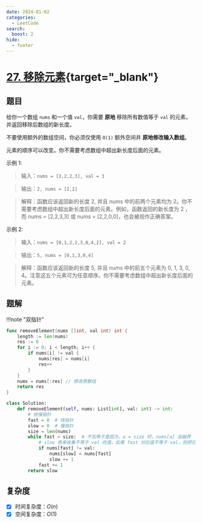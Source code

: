 ```yaml
---
date: 2024-01-02
categories:
  - LeetCode
search:
  boost: 2
hide:
  - footer
---
```


# [27. 移除元素](https://leetcode.cn/problems/remove-element){target="_blank"}

## 题目

给你一个数组 `nums` 和一个值 `val`，你需要 **原地** 移除所有数值等于 `val` 的元素，并返回移除后数组的新长度。

不要使用额外的数组空间，你必须仅使用 `O(1)` 额外空间并 **原地修改输入数组**。

元素的顺序可以改变。你不需要考虑数组中超出新长度后面的元素。

示例 1:

> 输入：`nums = [3,2,2,3], val = 3`

> 输出：`2, nums = [2,2]`

> 解释：函数应该返回新的长度 2, 并且 nums 中的前两个元素均为 2。你不需要考虑数组中超出新长度后面的元素。例如，函数返回的新长度为 2 ，而 nums = [2,2,3,3] 或 nums = [2,2,0,0]，也会被视作正确答案。

示例 2:

> 输入：`nums = [0,1,2,2,3,0,4,2], val = 2`

> 输出：`5, nums = [0,1,3,0,4]`

> 解释：函数应该返回新的长度 5, 并且 nums 中的前五个元素为 0, 1, 3, 0, 4。注意这五个元素可为任意顺序。你不需要考虑数组中超出新长度后面的元素。

## 题解

!!!note "双指针"


```go title="Go"
func removeElement(nums []int, val int) int {
    length := len(nums)
    res := 0
    for i := 0; i < length; i++ {
        if nums[i] != val {
            nums[res] = nums[i]
            res++
        }
    }
    nums = nums[:res] // 修改原数组
    return res
}
```

```python title="Python"
class Solution:
    def removeElement(self, nums: List[int], val: int) -> int:
        # 快慢指针
        fast = 0  # 快指针
        slow = 0  # 慢指针
        size = len(nums)
        while fast < size:  # 不加等于是因为，a = size 时，nums[a] 会越界
            # slow 用来收集不等于 val 的值，如果 fast 对应值不等于 val，则把它与 slow 替换
            if nums[fast] != val:
                nums[slow] = nums[fast]
                slow += 1
            fast += 1
        return slow
```

## 复杂度

- [x] 时间复杂度：$O(n)$
- [x] 空间复杂度：$O(1)$
